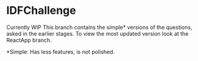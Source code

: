 # IDFChallenge

Currently WIP
This branch contains the simple* versions of the questions,
asked in the earlier stages.
To view the most updated version look at the ReactApp branch.



*Simple: Has less features, is not polished.
